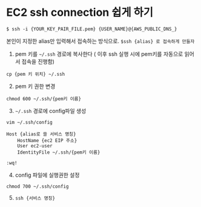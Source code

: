 # EC2 ssh connection 쉽게 하기

```
$ ssh -i {YOUR_KEY_PAIR_FILE.pem} {USER_NAME}@{AWS_PUBLIC_DNS_}
```

본인이 지정한 alias만 입력해서 접속하는 방식으로.  `$ssh {alias} 로 접속하게 만들자`

1. pem 키를 `~/.ssh` 경로에 복사한다 ( 이후 ssh 실행 시에 pem키를 자동으로 읽어서 접속을 진행함)

`cp {pem 키 위치} ~/.ssh`

2. pem 키 권한 변경

`chmod 600 ~/.ssh/{pem키 이름}`

3. `~/.ssh` 경로에 config파일 생성

`vim ~/.ssh/config`

```
Host {alias로 쓸 서비스 명칭}
    HostName {ec2 EIP 주소}
    User ec2-user
    IdentityFile ~/.ssh/{pem키 이름}
    
:wq!
```

4. config 파일에 실행권한 설정

`chmod 700 ~/.ssh/config`

5. `ssh {서비스 명칭}`
